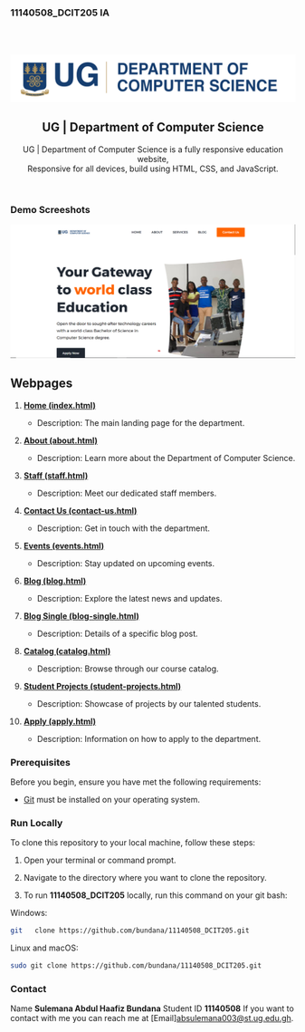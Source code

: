   ### 11140508_DCIT205 IA
  <div align="center">
 
  <br />
  <br />


![11140508_DCIT205 Desktop Demo](./assets/images/comScience_logo.png "Logo Demo") 

  <h2 align="center">UG | Department of Computer Science</h2>

  UG | Department of Computer Science is a fully responsive education website, <br />Responsive for all devices, build using HTML, CSS, and JavaScript.
 
</div>

<br />

### Demo Screeshots

![11140508_DCIT205 Desktop Demo](./assets/images/screenshot1.png "Desktop Demo")

## Webpages
1. **[Home (index.html)](index.html)**  
   - Description: The main landing page for the department.

2. **[About (about.html)](about.html)**  
   - Description: Learn more about the Department of Computer Science.

3. **[Staff (staff.html)](staff.html)**  
   - Description: Meet our dedicated staff members.

4. **[Contact Us (contact-us.html)](contact-us.html)**  
   - Description: Get in touch with the department.

5. **[Events (events.html)](events.html)**  
   - Description: Stay updated on upcoming events.

6. **[Blog (blog.html)](blog.html)**  
   - Description: Explore the latest news and updates.

7. **[Blog Single (blog-single.html)](blog-single.html)**  
   - Description: Details of a specific blog post.

8. **[Catalog (catalog.html)](catalog.html)**  
   - Description: Browse through our course catalog.

9. **[Student Projects (student-projects.html)](student-projects.html)**  
   - Description: Showcase of projects by our talented students.

10. **[Apply (apply.html)](apply.html)**  
    - Description: Information on how to apply to the department.


### Prerequisites

Before you begin, ensure you have met the following requirements:

* [Git](https://git-scm.com/downloads "Download Git") must be installed on your operating system.

### Run Locally
To clone this repository to your local machine, follow these steps:

1. Open your terminal or command prompt.

2. Navigate to the directory where you want to clone the repository.
 
3. To run **11140508_DCIT205** locally, run this command on your git bash:

Windows:

```bash
git   clone https://github.com/bundana/11140508_DCIT205.git
```

Linux and macOS:

```bash
sudo git clone https://github.com/bundana/11140508_DCIT205.git
```



### Contact
Name **Sulemana Abdul Haafiz Bundana**
Student ID **11140508**
If you want to contact with me you can reach me at [Email]absulemana003@st.ug.edu.gh.
 
